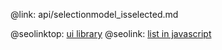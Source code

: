 @link: api/selectionmodel_isselected.md

@seolinktop: [ui library](https://webix.com)
@seolink: [list in javascript](https://webix.com/widget/list/)